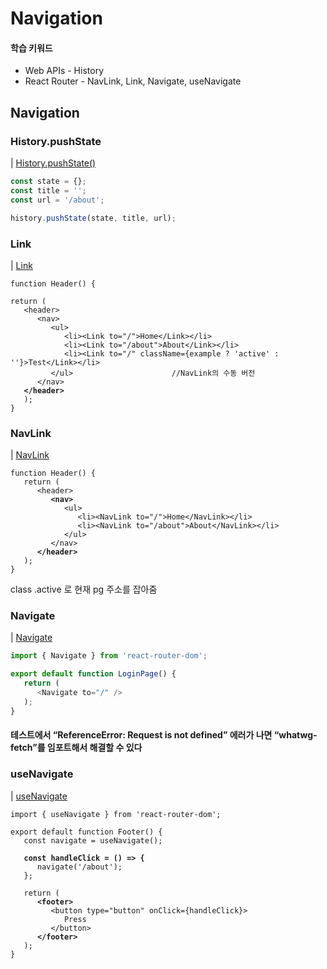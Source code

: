 # Navigation

#### 학습 키워드

* Web APIs - History
* React Router - NavLink, Link, Navigate, useNavigate

## Navigation

### History.pushState

\|  [History.pushState()](https://developer.mozilla.org/ko/docs/Web/API/History/pushState)

```typescript
const state = {};
const title = '';
const url = '/about';

history.pushState(state, title, url);
```

### Link

\|  [Link](https://reactrouter.com/en/main/components/link)

<pre class="language-typescript"><code class="lang-typescript">function Header() {

return (
   &#x3C;header>
      &#x3C;nav>
         &#x3C;ul>
            &#x3C;li>&#x3C;Link to="/">Home&#x3C;/Link>&#x3C;/li>
            &#x3C;li>&#x3C;Link to="/about">About&#x3C;/Link>&#x3C;/li>
            &#x3C;li>&#x3C;Link to="/" className={example ? 'active' : ''}>Test&#x3C;/Link>&#x3C;/li>
         &#x3C;/ul>                      //NavLink의 수동 버전 
      &#x3C;/nav>
<strong>   &#x3C;/header>
</strong>   );
}
</code></pre>

### NavLink

\|  [NavLink](https://reactrouter.com/en/main/components/nav-link)

<pre class="language-typescript"><code class="lang-typescript">function Header() {
   return (
      &#x3C;header>
<strong>         &#x3C;nav>
</strong>            &#x3C;ul>
               &#x3C;li>&#x3C;NavLink to="/">Home&#x3C;/NavLink>&#x3C;/li>
               &#x3C;li>&#x3C;NavLink to="/about">About&#x3C;/NavLink>&#x3C;/li>
            &#x3C;/ul>
         &#x3C;/nav>
<strong>      &#x3C;/header>
</strong>   );
}
</code></pre>

class .active 로 현재 pg 주소를 잡아줌

### Navigate

\|  [Navigate](https://reactrouter.com/en/main/components/navigate)

```typescript
import { Navigate } from 'react-router-dom';

export default function LoginPage() {
   return (
      <Navigate to="/" />
   );
}
```

#### 테스트에서 “ReferenceError: Request is not defined” 에러가 나면 “whatwg-fetch”를 임포트해서 해결할 수 있다

### useNavigate

\|  [useNavigate](https://reactrouter.com/en/main/hooks/use-navigate)

<pre class="language-typescript"><code class="lang-typescript">import { useNavigate } from 'react-router-dom';

export default function Footer() {
   const navigate = useNavigate();
	
<strong>   const handleClick = () => {
</strong>      navigate('/about');
   };
	
   return (
<strong>      &#x3C;footer>
</strong>         &#x3C;button type="button" onClick={handleClick}>
            Press
         &#x3C;/button>
<strong>      &#x3C;/footer>
</strong>   );
}
</code></pre>













